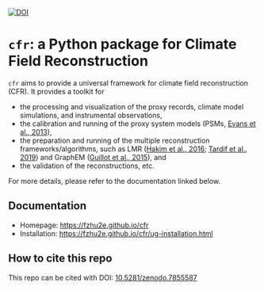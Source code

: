 [![DOI](https://zenodo.org/badge/DOI/10.5281/zenodo.7855587.svg)](https://doi.org/10.5281/zenodo.7855587)

# `cfr`: a Python package for Climate Field Reconstruction

`cfr` aims to provide a universal framework for climate field reconstruction (CFR).
It provides a toolkit for

+ the processing and visualization of the proxy records, climate model simulations, and instrumental observations,
+ the calibration and running of the proxy system models (PSMs, [Evans et al., 2013](https://doi.org/10.1016/j.quascirev.2013.05.024)),
+ the preparation and running of the multiple reconstruction frameworks/algorithms, such as LMR ([Hakim et al., 2016](https://doi.org/10.1002/2016JD024751); [Tardif et al., 2019](https://doi.org/https://doi.org/10.5194/cp-15-1251-2019)) and GraphEM ([Guillot et al., 2015](https://doi.org/10.1214/14-AOAS794)), and
+ the validation of the reconstructions, etc.

For more details, please refer to the documentation linked below.

## Documentation

+ Homepage: https://fzhu2e.github.io/cfr
+ Installation: https://fzhu2e.github.io/cfr/ug-installation.html

## How to cite this repo

This repo can be cited with DOI: [10.5281/zenodo.7855587](https://doi.org/10.5281/zenodo.7855587)